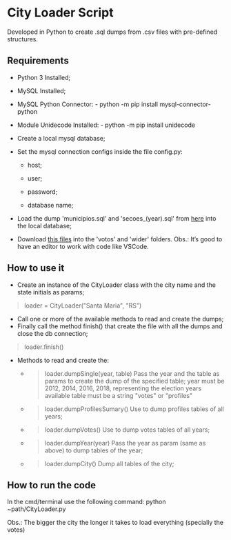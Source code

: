 # City Loader Script

Developed in Python to create .sql dumps from .csv files with pre-defined structures.

## Requirements

- Python 3 Installed;

- MySQL Installed;

- MySQL Python Connector: - python -m pip install mysql-connector-python

- Module Unidecode Installed: - python -m pip install unidecode

- Create a local mysql database;

- Set the mysql connection configs inside the file config.py:

  - host;

  - user;

  - password;

  - database name;

- Load the dump 'municipios.sql' and 'secoes\_(year).sql' from [here](https://drive.google.com/drive/folders/1mc0ybopl-KnEg7XdyOoR74Vhda-lpiNR?usp=sharing) into the local database;

- Download [this files](https://drive.google.com/drive/folders/1y-q3S5rZPwQ2POAuKzZQwYIf6Zbow5J8?usp=sharing) into the 'votos' and 'wider' folders.
  Obs.: It’s good to have an editor to work with code like VSCode.

## How to use it

- Create an instance of the CityLoader class with the city name and the state initials as params;

> loader = CityLoader("Santa Maria", "RS")

- Call one or more of the available methods to read and create the dumps;
- Finally call the method finish() that create the file with all the dumps and close the db connection;

> loader.finish()

- Methods to read and create the:

  - > loader.dumpSingle(year, table)
    > Pass the year and the table as params to create the dump of the specified table;
    > year must be 2012, 2014, 2016, 2018, representing the election years available
    > table must be a string "votes" or "profiles"

  - > loader.dumpProfilesSumary()
    > Use to dump profiles tables of all years;

  - > loader.dumpVotes()
    > Use to dump votes tables of all years;

  - > loader.dumpYear(year)
    > Pass the year as param (same as above) to dump tables of the year;

  - > loader.dumpCity()
    > Dump all tables of the city;

## How to run the code

In the cmd/terminal use the following command:
python ~path/CityLoader.py

Obs.: The bigger the city the longer it takes to load everything (specially the votes)
